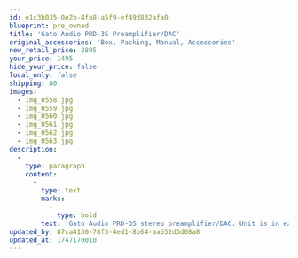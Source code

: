 ```yaml
---
id: e1c3b035-0e2b-4fa8-a5f9-ef49d832afa0
blueprint: pre_owned
title: 'Gato Audio PRD-3S Preamplifier/DAC'
original_accessories: 'Box, Packing, Manual, Accessories'
new_retail_price: 2895
your_price: 1495
hide_your_price: false
local_only: false
shipping: 80
images:
  - img_0558.jpg
  - img_0559.jpg
  - img_0560.jpg
  - img_0561.jpg
  - img_0562.jpg
  - img_0563.jpg
description:
  -
    type: paragraph
    content:
      -
        type: text
        marks:
          -
            type: bold
        text: 'Gato Audio PRD-3S stereo preamplifier/DAC. Unit is in excellent physical and functional condition with original box, packing and accessories. Unit sells as new for $2,895.00'
updated_by: 87ca4130-78f3-4ed1-8b64-aa552d3d08a8
updated_at: 1747170010
---
```

